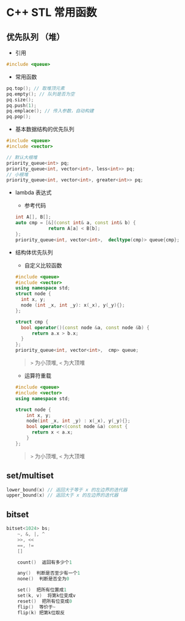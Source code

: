 # C++ STL 常用函数



## 优先队列 （堆）

- 引用

```cpp
#include <queue>
```

- 常用函数

```cpp
pq.top(); // 取堆顶元素
pq.empty(); // 队列是否为空
pq.size();
pq.push(1);
pq.emplace(); // 传入参数，自动构建
pq.pop();
```

- 基本数据结构的优先队列

```cpp
#include <queue>
#include <vector>

// 默认大根堆
priority_queue<int> pq;
priority_queue<int, vector<int>, less<int>> pq;
// 小根堆
priority_queue<int, vector<int>, greater<int>> pq;
```

- lambda 表达式

  - 参考代码

  ```cpp
  int A[], B[];
  auto cmp = [&](const int& a, const int& b) {
              return A[a] < B[b];
  };
  priority_queue<int, vector<int>,  decltype(cmp)> queue{cmp};
  ```

* 结构体优先队列

  - 自定义比较函数

  ```cpp
  #include <queue>
  #include <vector>
  using namespace std;
  struct node {
    int x, y;
    node (int _x, int _y): x(_x), y(_y){};
  };

  struct cmp {
    bool operator()(const node &a, const node &b) {
  		return a.x > b.x;
    }
  };
  priority_queue<int, vector<int>,  cmp> queue;
  ```

  > `>` 为小顶堆, `<` 为大顶堆

  - 运算符重载

  ```cpp
  #include <queue>
  #include <vector>
  using namespace std;

  struct node {
      int x, y;
      node(int _x, int _y) : x(_x), y(_y){};
      bool operator<(const node &a) const {
        return x < a.x;
      }
  };
  ```

  > `>` 为小顶堆, `<` 为大顶堆

## set/multiset

``` cpp
lower_bound(x) // 返回大于等于 x 的左边界的迭代器
upper_bound(x) // 返回大于 x 的左边界的迭代器
```

## bitset

```cpp
bitset<1024> bs;
    ~, &, |, ^
    >>, <<
    ==, !=
    []

    count()  返回有多少个1

    any()  判断是否至少有一个1
    none()  判断是否全为0

    set()  把所有位置成1
    set(k, v)  将第k位变成v
    reset()  把所有位变成0
    flip()  等价于~
    flip(k) 把第k位取反
```
